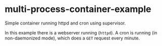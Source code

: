 # multi-process-container-example

Simple container running httpd and cron using supervisor.

In this example there is a webserver running (`httpd`).
A cron is running (in non-daemonized mode), which does a `GET` request every minute.